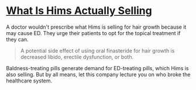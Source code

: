 # [What Is Hims Actually Selling](https://www.theatlantic.com/ideas/archive/2025/02/hims-super-bowl-ad/681626/)

A doctor wouldn't prescribe what Hims is selling for hair growth because it may cause ED. They urge their patients to opt for the topical treatment if they can.

> A potential side effect of using oral finasteride for hair growth is decreased libido, erectile dysfunction, or both.

Baldness-treating pills generate demand for ED-treating pills, which Hims is also selling. But by all means, let this company lecture you on who broke the healthcare system.
